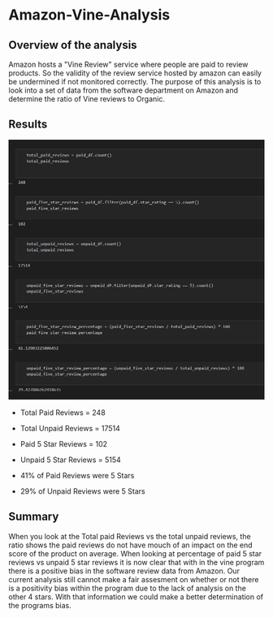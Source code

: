 # Amazon-Vine-Analysis

## Overview of the analysis 
Amazon hosts a "Vine Review" service where people are paid to review products. So the validity of the review service hosted by amazon can easily be undermined if not monitored correctly. The purpose of this analysis is to look into a set of data from the software department on Amazon and determine the ratio of Vine reviews to Organic.

## Results
<img src="https://github.com/JacobbMorton/Amazon-Vine-Analysis/blob/main/Vine%20Review%20Results.png" width="600" >

- Total Paid Reviews = 248
- Total Unpaid Reviews = 17514
- Paid 5 Star Reviews = 102
- Unpaid 5 Star Reviews = 5154

- 41% of Paid Reviews were 5 Stars
- 29% of Unpaid Reviews were 5 Stars

## Summary 
When you look at the Total paid Reviews vs the total unpaid reviews, the ratio shows the paid reviews do not have mouch of an impact on the end score of the product on average. When looking at percentage of paid 5 star reviews vs unpaid 5 star reviews it is now clear that with in the vine program there is a positive bias in the software review data from Amazon. Our current analysis still cannot make a fair assesment on whether or not there is a positivity bias within the program due to the lack of analysis on the other 4 stars. With that information we could make a better determination of the programs bias.
